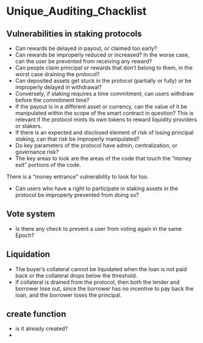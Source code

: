 # Unique_Auditing_Chacklist

## Vulnerabilities in staking protocols
- Can rewards be delayed in payout, or claimed too early?
- Can rewards be improperly reduced or increased? In the worse case, can the user be prevented from receiving any reward?
- Can people claim principal or rewards that don’t belong to them, in the worst case draining the protocol?
- Can deposited assets get stuck in the protocol (partially or fully) or be improperly delayed in withdrawal?
- Conversely, if staking requires a time commitment, can users withdraw before the commitment time?
- If the payout is in a different asset or currency, can the value of it be manipulated within the scope of the smart contract in question? This is relevant if the protocol mints its own tokens to reward liquidity providers or stakers.
- If there is an expected and disclosed element of risk of losing principal staking, can that risk be improperly manipulated?
- Do key parameters of the protocol have admin, centralization, or governance risk?
- The key areas to look are the areas of the code that touch the “money exit” portions of the code.

There is a “money entrance” vulnerability to look for too.

- Can users who have a right to participate in staking assets in the protocol be improperly prevented from doing so?

## Vote system
- Is there any check to prevent a user from voting again in the same Epoch?

## Liquidation 
- The buyer’s collateral cannot be liquidated when the loan is not paid back or the collateral drops below the threshold.
- If collateral is drained from the protocol, then both the lender and borrower lose out, since the borrower has no incentive to pay back the loan, and the borrower loses the principal.

## create function
- is it already created?
- 
